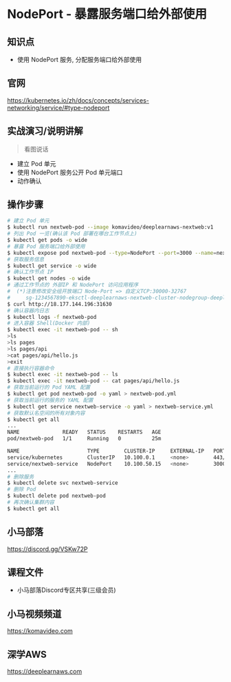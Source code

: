 NodePort - 暴露服务端口给外部使用
==============================

## 知识点

* 使用 NodePort 服务, 分配服务端口给外部使用

## 官网

https://kubernetes.io/zh/docs/concepts/services-networking/service/#type-nodeport

## 实战演习/说明讲解

>看图说话

+ 建立 Pod 单元
+ 使用 NodePort 服务公开 Pod 单元端口
+ 动作确认

## 操作步骤

```bash
# 建立 Pod 单元
$ kubectl run nextweb-pod --image komavideo/deeplearnaws-nextweb:v1
# 列出 Pod 一览(确认该 Pod 部署在哪台工作节点上)
$ kubectl get pods -o wide
# 暴露 Pod 服务端口给外部使用
$ kubectl expose pod nextweb-pod --type=NodePort --port=3000 --name=nextweb-service
# 获取服务信息
$ kubectl get service -o wide
# 确认工作节点 IP
$ kubectl get nodes -o wide
# 通过工作节点的 外部IP 和 NodePort 访问应用程序
#  (*)注意修改安全组开放端口 Node-Port => 自定义TCP:30000-32767
#     sg-1234567890-eksctl-deeplearnaws-nextweb-cluster-nodegroup-deeplearnaws-nextweb-ng-remoteAccess
$ curl http://18.177.144.196:31630
# 确认容器内日志
$ kubectl logs -f nextweb-pod
# 进入容器 Shell(Docker 内部)
$ kubectl exec -it nextweb-pod -- sh
>ls
>ls pages
>ls pages/api
>cat pages/api/hello.js
>exit
# 直接执行容器命令
$ kubectl exec -it nextweb-pod -- ls
$ kubectl exec -it nextweb-pod -- cat pages/api/hello.js
# 获取当前运行的 Pod YAML 配置
$ kubectl get pod nextweb-pod -o yaml > nextweb-pod.yml
# 获取当前运行的服务的 YAML 配置
$ kubectl get service nextweb-service -o yaml > nextweb-service.yml
# 获取默认名空间的所有对象内容
$ kubectl get all
...
NAME              READY   STATUS    RESTARTS   AGE
pod/nextweb-pod   1/1     Running   0          25m

NAME                      TYPE        CLUSTER-IP     EXTERNAL-IP   PORT(S)          AGE
service/kubernetes        ClusterIP   10.100.0.1     <none>        443/TCP          45m
service/nextweb-service   NodePort    10.100.50.15   <none>        3000:31449/TCP   24m
...
# 删除服务
$ kubectl delete svc nextweb-service
# 删除 Pod
$ kubectl delete pod nextweb-pod
# 再次确认集群内容
$ kubectl get all
```

## 小马部落

https://discord.gg/VSKw72P

## 课程文件

+ 小马部落Discord专区共享(三级会员)

## 小马视频频道

https://komavideo.com

## 深学AWS

https://deeplearnaws.com
